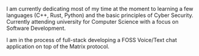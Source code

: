 I am currently dedicating most of my time at the moment to learning a few languages (C++, Rust, Python) and the basic principles of Cyber Security.
Currently attending university for Computer Science with a focus on Software Development.

I am in the process of full-stack developing a FOSS Voice/Text chat application on top of the Matrix protocol.
